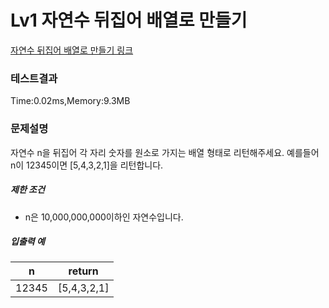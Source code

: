 # Lv1 자연수 뒤집어 배열로 만들기
 [자연수 뒤집어 배열로 만들기 링크]("https://school.programmers.co.kr/learn/courses/30/lessons/12932")

### 테스트결과
 Time:0.02ms,Memory:9.3MB

### 문제설명
<p>자연수 n을 뒤집어 각 자리 숫자를 원소로 가지는 배열 형태로 리턴해주세요. 예를들어 n이 12345이면 [5,4,3,2,1]을 리턴합니다.</p>

<h5>제한 조건</h5>

<ul>
<li>n은 10,000,000,000이하인 자연수입니다.</li>
</ul>

<h5>입출력 예</h5>
<table class="table">
    <thead><tr>
        <th>n</th>
        <th>return</th>
    </tr>
    </thead>
    <tbody><tr>
        <td>12345</td>
        <td>[5,4,3,2,1]</td>
    </tr>
    </tbody>
</table>